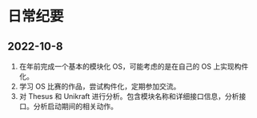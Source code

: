 # 日常纪要
## 2022-10-8 
1. 在年前完成一个基本的模块化 OS，可能考虑的是在自己的 OS 上实现构件化。
2. 学习 OS 比赛的作品，尝试构件化，定期参加交流。
3. 对 Thesus 和 Unikraft 进行分析。包含模块名称和详细接口信息，分析接口。分析启动期间的相关动作。



